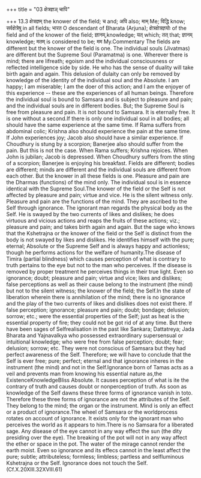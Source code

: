 +++
title = "03 क्षेत्रज्ञञ् चापि"

+++
13.3 क्षेत्रज्ञम् the knower of the field; च and; अपि also; माम् Me;
विद्धि know; सर्वक्षेत्रेषु in all fields; भारत O descendant of Bharata
(Arjuna); क्षेत्रक्षेत्रज्ञयोः of the field and of the knower of the
field; ज्ञानम्,knowledge; यत् which; तत् that; ज्ञानम् knowledge; मतम्
is considered to be; मम My.Commentary The fields are different but the
knower of the field is one. The individual souls (Jivatmas) are
different but the Supreme Soul (Paramatma) is one. Wherever there is
mind; there are lifreath; egoism and the individual consciousness or
reflected intelligence side by side. He who has the sense of duality
will take birth again and again. This delusion of dulaity can only be
removed by knowledge of the identity of the individual soul and the
Absolute. I am happy; I am miserable; I am the doer of this action; and
I am the enjoyer of this experience -- these are the experiences of all
human beings. Therefore the individual soul is bound to Samsara and is
subject to pleasure and pain; and the individual souls are in different
bodies. But; the Supreme Soul is free from pleasure and pain. It is not
bound to Samsara. It is eternally free. It is one without a second.If
there is only one individual soul in all bodies; all should have the
same experience at the same time. If Rama suffers from abdominal colic;
Krishna also should experience the pain at the same time. If John
experiences joy; Jacob also should have a similar experience. If
Choudhury is stung by a scorpion; Banerjee also should suffer from the
pain. But this is not the case. When Rama suffers; Krishna rejoices.
When John is jubilan; Jacob is depressed. When Choudhury suffers from
the sting of a scorpion; Banerjee is enjoying his breakfast. Fields are
different; bodies are different; minds are different and the individual
souls are different from each other. But the knower in all these fields
is one. Pleasure and pain are the Dharmas (functions) of the mind only.
The individual soul is in essence identical with the Supreme Soul.The
knower of the field or the Self is not affected by pleasure and pain;
virtue and vice. He is the silent witness only. Pleasure and pain are
the functions of the mind. They are ascribed to the Self through
ignorance. The ignorant man regards the physical body as the Self. He is
swayed by the two currents of likes and dislikes; he does virtuous and
vicious actions and reaps the fruits of these actions; viz.; pleasure
and pain; and takes birth again and again. But the sage who knows that
the Kshetrajna or the knower of the field or the Self is distinct from
the body is not swayed by likes and dislikes. He identifies himself with
the pure; eternal; Absolute or the Supreme Self and is always happy and
actionless; though he performs actions for the welfare of humanity.The
disease of Timira (partial blindness) which causes perception of what is
contrary to truth pertains to the eye but not to the man who perceives.
If the disease is removed by proper treatment he perceives things in
their true light. Even so ignorance; doubt; pleasure and pain; virtue
and vice; likes and dislikes; false perceptions as well as their cause
belong to the instrument (the mind) but not to the silent witness; the
knower of the field; the Self.In the state of liberation wherein there
is annihilation of the mind; there is no ignorance and the play of the
two currents of likes and dislikes does not exist there. If false
perception; ignorance; pleasure and pain; doubt; bondage; delusion;
sorrow; etc.; were the essential properties of the Self; just as heat is
the essential property of fire; they could not be got rid of at any
time. But there have been sages of Selfrealisation in the past like
Sankara; Dattatreya; Jada Bharata and Yajnavalkya who possessed
extraordinary supersensual or intuitional knowledge; who were free from
false perception; doubt; fear; delusion; sorrow; etc. They were not
conscious of Samsara but they had perfect awareness of the Self.
Therefore; we will have to conclude that the Self is ever free; pure;
perfect; eternal and that ignorance inheres in the instrument (the mind)
and not in the Self.Ignorance born of Tamas acts as a veil and prevents
man from knowing his essential nature as,the ExistenceKnowledgeBliss
Absolute. It causes perception of what is ite the contrary of truth and
causes doubt or nonperception of truth. As soon as knowledge of the Self
dawns these three forms of ignorance vanish in toto. Therefore these
three forms of ignorance are not the attributes of the Self. They belong
to the mind; the organ or the instrument. Mind is only an effect or a
product of ignorance.The wheel of Samsara or the worldprocess rotates on
account of ignorance. It exists only for the ignorant man who perceives
the world as it appears to him.There is no Samsara for a liberated sage.
Any disease of the eye cannot in any way effect the sun (the dity
presiding over the eye). The breaking of the pot will not in any way
affect the ether or space in the pot. The water of the mirage cannot
render the earth moist. Even so ignorance and its effecs cannot in the
least affect the pure; subtle; attributeless; formless; limbless;
partless and selfluminous Kshetrajna or the Self. Ignorance does not
touch the Self. (Cf.X.20XIII.32XVIII.61)
